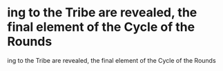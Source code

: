 # ing to the Tribe are revealed, the final element of the Cycle of the Rounds

ing to the Tribe are revealed, the final element of the Cycle of the Rounds